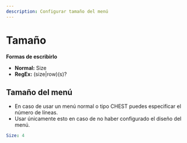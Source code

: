 ```yaml
---
description: Configurar tamaño del menú
---
```


# Tamaño

**Formas de escribirlo**

* **Normal:** Size
* **RegEx:** \(size\|row\)\(s\)?

## Tamaño del menú

* En caso de usar un menú normal o tipo CHEST puedes especificar el número de líneas.
* Usar únicamente esto en caso de no haber configurado el diseño del menú.

```yaml
Size: 4
```

